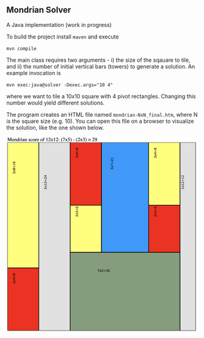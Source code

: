 ## Mondrian Solver

A Java implementation (work in progress)

To build the project install `maven` and execute
```
mvn compile
```

The main class requires two arguments - i) the size of the sqauare to tile, and ii) the number of initial vertical bars (towers) to generate a solution.
An example invocation is
```
mvn exec:java@solver -Dexec.args="10 4"
```
where we want to tile a 10x10 square with 4 pivot rectangles. Changing this number would yield different solutions.

The program creates an HTML file named `mondrian-NxN_final.htm`, where N is the square size (e.g. 10). You can open this file on a browser to visualize the solution, like the one shown below.

![12x12 square](sample.png)
